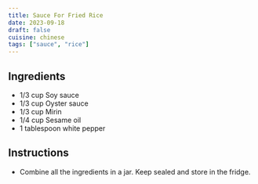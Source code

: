 ```yaml
---
title: Sauce For Fried Rice
date: 2023-09-18
draft: false
cuisine: chinese
tags: ["sauce", "rice"]
---
```


## Ingredients
- 1/3 cup Soy sauce
- 1/3 cup Oyster sauce
- 1/3 cup Mirin
- 1/4 cup Sesame oil
- 1 tablespoon white pepper

## Instructions
- Combine all the ingredients in a jar. Keep sealed and store in the fridge.

